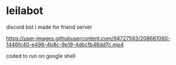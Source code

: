 # leilabot
discord bot i made for friend server

https://user-images.githubusercontent.com/94727593/208681080-1446fc40-e496-4b8c-9e19-4dbcfb46dd7c.mp4


coded to run on google shell
